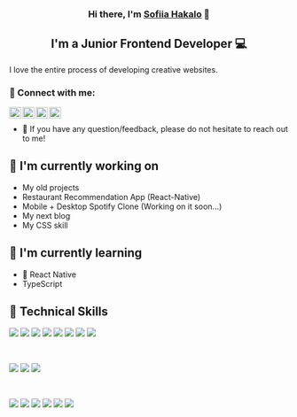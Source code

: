 <h3 align="center">
Hi there, I'm <a href="https://github.com/sofiagakalo1" target="_blank" rel="noreferrer">Sofiia Hakalo</a> 👋
</h3>

<h2 align="center">
I'm a Junior Frontend Developer 💻
</h2> 

I love the entire process of developing creative websites.

### 🤝 Connect with me:

<a href="https://www.linkedin.com/in/sofiia-hakalo/"><img align="left" src="![image](https://github.com/sofiagakalo1/sofiagakalo1/assets/108238510/7c6760d5-fa47-4599-a821-dc890087e7ac)
" alt="Sofiia Hakalo | LinkedIn" width="21px"/></a>
<a href="https://www.instagram.com/sofia.hakalo/"><img align="left" src="![image](https://github.com/sofiagakalo1/sofiagakalo1/assets/108238510/117e4168-7e8e-4064-8a35-fd677d86d0c4)
" alt="Sofiia Hakalo | Instagram" width="21px"/></a>
<a href="https://www.facebook.com/profile.php?id=100005136528876"><img align="left" src="![image](https://github.com/sofiagakalo1/sofiagakalo1/assets/108238510/0026c6d7-96e7-4d5e-b3d3-f32d2ddc8fa9)" alt="Sofiia Hakalo | Facebook" width="21px"/></a>
<a href="https://www.facebook.com/profile.php?id=100005136528876"><img align="left" src="" alt="Sofiia Hakalo | Facebook" width="21px"/></a>
</br>
- 💬 If you have any question/feedback, please do not hesitate to reach out to me!

## 🔭 I'm currently working on

- My old projects
- Restaurant Recommendation App (React-Native)
- Mobile + Desktop Spotify Clone (Working on it soon...)
- My next blog
- My CSS skill

## 🌱 I'm currently learning

- 📱 React Native
- TypeScript 

## 💼 Technical Skills

![](https://img.shields.io/badge/Code-React-informational?style=flat&logo=react&color=61DAFB)
![](https://img.shields.io/badge/Code-Redux-informational?style=flat&logo=Redux&color=764ABC)
![](https://img.shields.io/badge/Code-JavaScript-informational?style=flat&logo=JavaScript&color=F7DF1E)
![](https://img.shields.io/badge/Code-Ruby-informational?style=flat&logo=Ruby&color=CC342D)
![](https://img.shields.io/badge/Code-Ruby_on_Rails-informational?style=flat&logo=Ruby-On-Rails&color=CC0000)
![](https://img.shields.io/badge/Code-HTML5-informational?style=flat&logo=HTML5&color=E34F26)
![](https://img.shields.io/badge/Code-PostgreSQL-informational?style=flat&logo=PostgreSQL&color=336791)
![](https://img.shields.io/badge/Code-SQLite-informational?style=flat&logo=SQLite&color=003B57)

</br>

![](https://img.shields.io/badge/Style-Bootstrap-informational?style=flat&logo=Bootstrap&color=7952B3)
![](https://img.shields.io/badge/Style-CSS3-informational?style=flat&logo=CSS3&color=1572B6)
![](https://img.shields.io/badge/Style-styled--components-informational?style=flat&logo=styled-components&color=DB7093)


</br>

![](https://img.shields.io/badge/Tools-Figma-informational?style=flat&logo=Figma&color=F24E1E)
![](https://img.shields.io/badge/Tools-NPM-informational?style=flat&logo=NPM&color=CB3837)
![](https://img.shields.io/badge/Tools-Heroku-informational?style=flat&logo=Heroku&color=430098)
![](https://img.shields.io/badge/Tools-Netlify-informational?style=flat&logo=netlify&color=00C7B7)
![](https://img.shields.io/badge/Tools-Git-informational?style=flat&logo=Git&color=F05032)
![](https://img.shields.io/badge/Tools-GitHub-informational?style=flat&logo=GitHub&color=181717)
